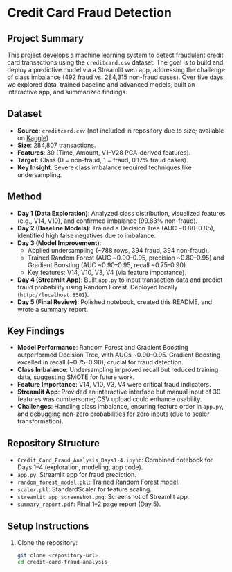 # Credit Card Fraud Detection

## Project Summary
This project develops a machine learning system to detect fraudulent credit card transactions using the `creditcard.csv` dataset. The goal is to build and deploy a predictive model via a Streamlit web app, addressing the challenge of class imbalance (492 fraud vs. 284,315 non-fraud cases). Over five days, we explored data, trained baseline and advanced models, built an interactive app, and summarized findings.

## Dataset
- **Source**: `creditcard.csv` (not included in repository due to size; available on [Kaggle](https://www.kaggle.com/mlg-ulb/creditcardfraud)).
- **Size**: 284,807 transactions.
- **Features**: 30 (Time, Amount, V1–V28 PCA-derived features).
- **Target**: Class (0 = non-fraud, 1 = fraud, 0.17% fraud cases).
- **Key Insight**: Severe class imbalance required techniques like undersampling.

## Method
- **Day 1 (Data Exploration)**: Analyzed class distribution, visualized features (e.g., V14, V10), and confirmed imbalance (99.83% non-fraud).
- **Day 2 (Baseline Models)**: Trained a Decision Tree (AUC ~0.80–0.85), identified high false negatives due to imbalance.
- **Day 3 (Model Improvement)**:
  - Applied undersampling (~788 rows, 394 fraud, 394 non-fraud).
  - Trained Random Forest (AUC ~0.90–0.95, precision ~0.80–0.95) and Gradient Boosting (AUC ~0.90–0.95, recall ~0.75–0.90).
  - Key features: V14, V10, V3, V4 (via feature importance).
- **Day 4 (Streamlit App)**: Built `app.py` to input transaction data and predict fraud probability using Random Forest. Deployed locally (`http://localhost:8501`).
- **Day 5 (Final Review)**: Polished notebook, created this README, and wrote a summary report.

## Key Findings
- **Model Performance**: Random Forest and Gradient Boosting outperformed Decision Tree, with AUCs ~0.90–0.95. Gradient Boosting excelled in recall (~0.75–0.90), crucial for fraud detection.
- **Class Imbalance**: Undersampling improved recall but reduced training data, suggesting SMOTE for future work.
- **Feature Importance**: V14, V10, V3, V4 were critical fraud indicators.
- **Streamlit App**: Provided an interactive interface but manual input of 30 features was cumbersome; CSV upload could enhance usability.
- **Challenges**: Handling class imbalance, ensuring feature order in `app.py`, and debugging non-zero probabilities for zero inputs (due to scaler transformation).

## Repository Structure
- `Credit_Card_Fraud_Analysis_Days1-4.ipynb`: Combined notebook for Days 1–4 (exploration, modeling, app code).
- `app.py`: Streamlit app for fraud prediction.
- `random_forest_model.pkl`: Trained Random Forest model.
- `scaler.pkl`: StandardScaler for feature scaling.
- `streamlit_app_screenshot.png`: Screenshot of Streamlit app.
- `summary_report.pdf`: Final 1–2 page report (Day 5).

## Setup Instructions
1. Clone the repository:
   ```bash
   git clone <repository-url>
   cd credit-card-fraud-analysis
